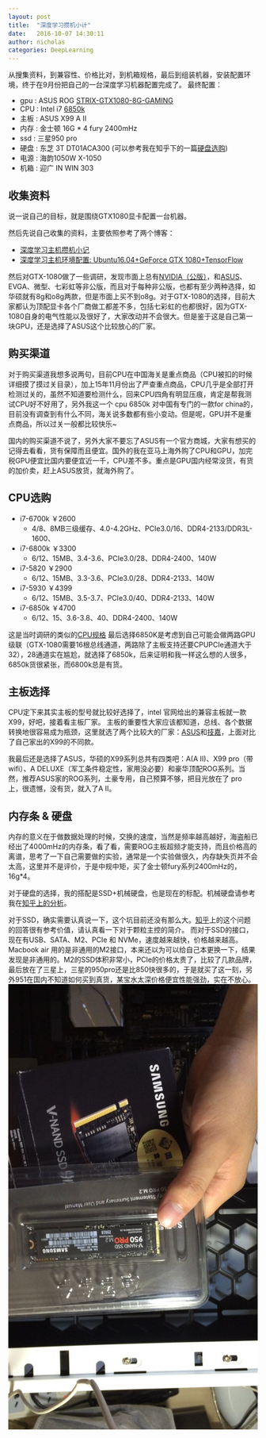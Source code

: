 ```yaml
---
layout: post
title:  "深度学习攒机小计"
date:   2016-10-07 14:30:11
author: nicholas
categories: DeepLearning
---
```


从搜集资料，到兼容性、价格比对，到机箱规格，最后到组装机器，安装配置环境，终于在9月份把自己的一台深度学习机器配置完成了。
最终配置：
- gpu : ASUS ROG [STRIX-GTX1080-8G-GAMING](http://www.asus.com.cn/Compare/Product.aspx?P_ID=1zMvS5oNHEGDTh6Q)
- CPU : Intel i7 [6850k](http://ark.intel.com/zh-cn/products/94188/Intel-Core-i7-6850K-Processor-15M-Cache-up-to-3_80-GHz)
- 主板 : ASUS X99 A II 
- 内存 : 金士顿 16G * 4 fury 2400mHz
- ssd : 三星950 pro
- 硬盘 : 东芝 3T DT01ACA300 (可以参考我在知乎下的一篇[硬盘选购](https://www.zhihu.com/question/27569776/answer/115022394?from=profile_answer_card))
- 电源 : 海韵1050W X-1050
- 机箱 : 迎广 IN WIN 303

## 收集资料

说一说自己的目标，就是围绕GTX1080显卡配置一台机器。

然后先说自己收集的资料，主要依照参考了两个博客：
- [深度学习主机攒机小记](http://mp.weixin.qq.com/s?__biz=MjM5ODkzMzMwMQ==&mid=2650408303&idx=1&sn=e4a61de98b82028bb49424e7acc4f805&scene=1&srcid=0729ivn68K1Eea5bDFPmCbyk&from=singlemessage&isappinstalled=0#wechat_redirecthttp://mp.weixin.qq.com/s?__biz=MjM5ODkzMzMwMQ==&mid=2650408303&idx=1&sn=e4a61de98b82028bb49424e7acc4f805&scene=1&srcid=0729ivn68K1Eea5bDFPmCbyk&from=singlemessage&isappinstalled=0#wechat_redirecthttp://mp.weixin.qq.com/s?__biz=MjM5ODkzMzMwMQ==&mid=2650408303&idx=1&sn=e4a61de98b82028bb49424e7acc4f805&scene=1&srcid=0729ivn68K1Eea5bDFPmCbyk&from=singlemessage&isappinstalled=0#wechat_redirecthttp://mp.weixin.qq.com/s?__biz=MjM5ODkzMzMwMQ==&mid=2650408303&idx=1&sn=e4a61de98b82028bb49424e7acc4f805&scene=1&srcid=0729ivn68K1Eea5bDFPmCbyk&from=singlemessage&isappinstalled=0#wechat_redirecthttp://mp.weixin.qq.com/s?__biz=MjM5ODkzMzMwMQ==&mid=2650408303&idx=1&sn=e4a61de98b82028bb49424e7acc4f805&scene=1&srcid=0729ivn68K1Eea5bDFPmCbyk&from=singlemessage&isappinstalled=0#wechat_redirecthttp://mp.weixin.qq.com/s?__biz=MjM5ODkzMzMwMQ==&mid=2650408303&idx=1&sn=e4a61de98b82028bb49424e7acc4f805&scene=1&srcid=0729ivn68K1Eea5bDFPmCbyk&from=singlemessage&isappinstalled=0#wechat_redirecthttp://mp.weixin.qq.com/s?__biz=MjM5ODkzMzMwMQ==&mid=2650408303&idx=1&sn=e4a61de98b82028bb49424e7acc4f805&scene=1&srcid=0729ivn68K1Eea5bDFPmCbyk&from=singlemessage&isappinstalled=0#wechat_redirect)
- [深度学习主机环境配置: Ubuntu16.04+GeForce GTX 1080+TensorFlow](http://www.52nlp.cn/深度学习主机环境配置-ubuntu16-04-geforce-gtx1080-tensorflow)

然后对GTX-1080做了一些调研，发现市面上总有[NVIDIA（公版）](http://www.geforce.cn/hardware/desktop-gpus)，和[ASUS](http://www.asus.com.cn/Compare/)、EVGA、微型、七彩虹等非公版，而且对于每种非公版，也都有至少两种选择，如华硕就有8g和o8g两款，但是市面上买不到o8g。对于GTX-1080的选择，目前大家都认为顶配显卡各个厂商做工都差不多，包括七彩虹的也都很好，因为GTX-1080自身的电气性能以及很好了，大家改动并不会很大。但是鉴于这是自己第一块GPU，还是选择了ASUS这个比较放心的厂家。

## 购买渠道

对于购买渠道我想多说两句，目前CPU在中国海关是重点商品（CPU被扣的时候详细摸了摸过关目录），加上15年11月份出了严查重点商品，CPU几乎是全部打开检测过关的，虽然不知道要检测什么，回来CPU四角有明显压痕，肯定是帮我测试CPU好不好用了，另外我这一个 cpu 6850k 对中国有专门的一款for china的，目前没有调查到有什么不同，海关说多数都有些小变动。但是呢，GPU并不是重点商品，所以过关一般都比较快乐~

国内的购买渠道不说了，另外大家不要忘了ASUS有一个官方商城，大家有想买的记得去看看，货有保障而且便宜。国外的我在亚马上海外购了CPU和GPU，加完税GPU便宜比国内要便宜近一千，CPU差不多。重点是GPU国内经常没货，有货的加价卖，赶上ASUS放货，就海外购了。

## CPU选购

- i7-6700k ￥2600
    - 4/8、8MB三级缓存、4.0-4.2GHz、PCIe3.0/16、DDR4-2133/DDR3L-1600、
- i7-6800k ￥3300
    - 6/12、15MB、3.4-3.6、PCIe3.0/28、DDR4-2400、140W
- i7-5820 ￥2900
    - 6/12、15MB、3.3-3.6、PCIe3.0/28、DDR4-2133、140W
- i7-5930 ￥4399
    - 6/12、15MB、3.5-3.7、PCIe3.0/40、DDR4-2133、140W
- i7-6850k ￥4700
    - 6/12、15、3.6-3.8、40、DDR4-2400、140W

这是当时调研的类似的[CPU规格](http://ark.intel.com/zh-cn/compare/94189,94188,94196)
最后选择6850K是考虑到自己可能会做两路GPU级联（GTX-1080需要16根总线通道，两路除了主板支持还要CPUPCIe通道大于32），28通道实在尴尬，就选择了6850k，后来证明和我一样这么想的人很多，6850k货很紧张，而6800k总是有货。

## 主板选择

CPU定下来其实主板的型号就比较好选择了，intel 官网给出的兼容主板就一款X99，好吧，接着看主板厂家。
主板的重要性大家应该都知道，总线、各个数据转换地很容易成为瓶颈，这里就选了两个比较大的厂家：[ASUS](http://www.asus.com.cn/Compare/)和[技嘉](http://www.gigabyte.cn/products/comparison/list.aspx?ck=2&pids=5284,5281,5812)，上面对比了自己家出的X99的不同款。

我最后还是选择了ASUS，华硕的X99系列总共有四类吧：A(A II)、X99 pro（带wifi）、A DELUXE（军工条件稳定性，家用没必要）和豪华顶配ROG系列。当然，推荐ASUS家的ROG系列，土豪专用，自己预算不够，把目光放在了 pro 上，很遗憾，没有货，就入了A II。

## 内存条 & 硬盘 

内存的意义在于做数据处理的时候，交换的速度，当然是频率越高越好，海盗船已经出了4000mHz的内存条，看了看，需要ROG主板超频才能支持，而且价格高的离谱，思考了一下自己需要做的实验，通常是一个实验做很久，内存缺失页并不会太高，这里并不是评价，于是中规中矩，买了金士顿fury系列2400mHz的，16g*4。

对于硬盘的选择，我的搭配是SSD+机械硬盘，也是现在的标配。机械硬盘请参考我在[知乎上的分析](https://www.zhihu.com/question/27569776/answer/115022394?from=profile_answer_card)。

对于SSD，确实需要认真说一下，这个坑目前还没有那么大。[知乎](https://www.zhihu.com/question/20369676)上的这个问题的回答很有参考价值，请认真看一下对于颗粒主控的简介。
而对于SSD的接口，现在有USB、SATA、M2、PCIe 和 NVMe，速度越来越快，价格越来越高。Macbook air 用的是非通用的M2接口，本来还以为可以给自己本更换一下，结果发现是非通用的。M2的SSD体积非常小，PCIe的价格太贵了，比较了几款品牌，最后放在了三星上，三星的950pro还是比850快很多的，于是就买了这一刻，另外951在国内不知道如何买到真货，某宝水太深价格便宜性能强劲，实在不放心。
![M2](../assets/buy-computer/m2.jpg)














